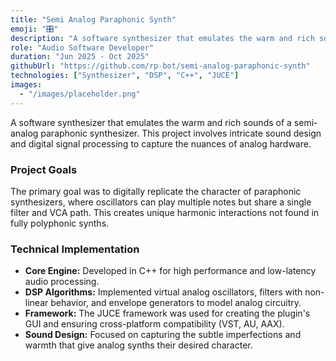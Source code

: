 ```yaml
---
title: "Semi Analog Paraphonic Synth"
emoji: "🎛️"
description: "A software synthesizer that emulates the warm and rich sounds of a semi-analog paraphonic synthesizer through intricate digital signal processing."
role: "Audio Software Developer"
duration: "Jun 2025 - Oct 2025"
githubUrl: "https://github.com/rp-bot/semi-analog-paraphonic-synth"
technologies: ["Synthesizer", "DSP", "C++", "JUCE"]
images:
  - "/images/placeholder.png"
---
```


A software synthesizer that emulates the warm and rich sounds of a semi-analog paraphonic synthesizer. This project involves intricate sound design and digital signal processing to capture the nuances of analog hardware.

### Project Goals

The primary goal was to digitally replicate the character of paraphonic synthesizers, where oscillators can play multiple notes but share a single filter and VCA path. This creates unique harmonic interactions not found in fully polyphonic synths.

### Technical Implementation

- **Core Engine:** Developed in C++ for high performance and low-latency audio processing.
- **DSP Algorithms:** Implemented virtual analog oscillators, filters with non-linear behavior, and envelope generators to model analog circuitry.
- **Framework:** The JUCE framework was used for creating the plugin's GUI and ensuring cross-platform compatibility (VST, AU, AAX).
- **Sound Design:** Focused on capturing the subtle imperfections and warmth that give analog synths their desired character.